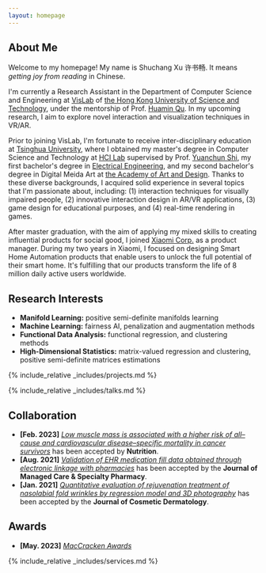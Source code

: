 ```yaml
---
layout: homepage
---
```


## About Me

Welcome to my homepage! My name is Shuchang Xu 许书畅. It means <i>getting joy from reading</i> in Chinese.

I'm currently a Research Assistant in the Department of Computer Science and Engineering at <a href="http://vis.cse.ust.hk/" target="_blank">VisLab</a> of <a href="https://hkust.edu.hk/" target="_blank">the Hong Kong University of Science and Technology</a>, under the mentorship of Prof. <a href="http://www.huamin.org/" target="_blank">Huamin Qu</a>. In my upcoming research, I aim to explore novel interaction and visualization techniques in VR/AR.

Prior to joining VisLab, I'm fortunate to receive inter-disciplinary education at <a href="https://www.tsinghua.edu.cn/en/" target = "_blank">Tsinghua University</a>, where I obtained my master's degree in Computer Science and Technology at <a href="https://pi.cs.tsinghua.edu.cn/publication/" target="_blank">HCI Lab</a> supervised by Prof. <a href= "https://scholar.google.com/citations?user=TZm3-pwAAAAJ&hl=en" target = "_blank">Yuanchun Shi</a>, my first bachelor's degree in <a href="https://www.eea.tsinghua.edu.cn/en/" target="_blank">Electrical Engineering</a>, and my second bachelor's degree in Digital Meida Art at <a href="https://pi.cs.tsinghua.edu.cn/publication/" target="_blank">the Academy of Art and Design</a>. Thanks to these diverse backgrounds, I acquired solid experience in several topics that I'm passionate about, including: (1) interaction techniques for visually impaired people, (2) innovative interaction design in AR/VR applications, (3) game design for educational purposes, and (4) real-time rendering in games.

After master graduation, with the aim of applying my mixed skills to creating influential products for social good, I joined <a href="https://www.mi.com/global/about/" target="_blank">Xiaomi Corp.</a> as a product manager. During my two years in Xiaomi, I focused on designing Smart Home Automation products that enable users to unlock the full potential of their smart home. It's fulfilling that our products transform the life of 8 million daily active users worldwide.

## Research Interests
- **Manifold Learning:** positive semi-definite manifolds learning
- **Machine Learning:** fairness AI, penalization and augmentation methods
- **Functional Data Analysis:** functional regression, and clustering methods
- **High-Dimensional Statistics:** matrix-valued regression and clustering, positive semi-definite matrices estimations


<!-- {% include_relative _includes/publications.md %} -->

{% include_relative _includes/projects.md %}

{% include_relative _includes/talks.md %}







## Collaboration

<!-- - **[Feb. 2020]** Our paper about incremental learning is accepted to CVPR 2020.
- **[Feb. 2020]** We will host the ACM Multimedia Asia 2020 conference in Singapore!
- **[Sept. 2019]** Our paper about few-shot learning is accepted to NeurIPS 2019. -->
- **[Feb. 2023]** <a href="https://www.sciencedirect.com/science/article/pii/S089990072200346X" target="_blank">*Low muscle mass is associated with a higher risk of all–cause and cardiovascular disease–specific mortality in cancer survivors*</a> has been accepted by **Nutrition**. 
- **[Aug. 2021]** <a href="https://www.jmcp.org/doi/full/10.18553/jmcp.2021.27.10.1482" target="_blank">*Validation of EHR medication fill data obtained through electronic linkage with pharmacies*</a> has been accepted by the **Journal of Managed Care & Specialty Pharmacy**.
- **[Jan. 2021]** <a href="https://onlinelibrary.wiley.com/doi/abs/10.1111/jocd.13486" target="_blank">*Quantitative evaluation of rejuvenation treatment of nasolabial fold wrinkles by regression model and 3D photography*</a> has been accepted by the **Journal of Cosmetic Dermatology**.

## Awards
- **[May. 2023]** <a href="https://gsas.nyu.edu/admissions/financial-aid/graduate-school-fellowships-and-assistantships.html" target="_blank">*MacCracken Awards*</a>


{% include_relative _includes/services.md %}


